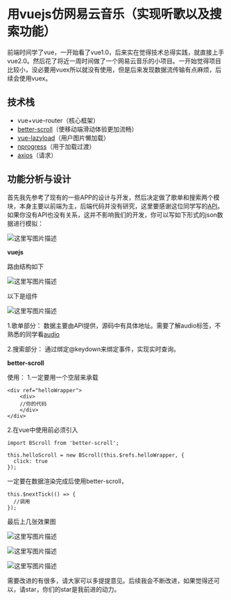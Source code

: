 # 用vuejs仿网易云音乐（实现听歌以及搜索功能）
前端时间学了vue，一开始看了vue1.0，后来实在觉得技术总得实践，就直接上手vue2.0。然后花了将近一周时间做了一个网易云音乐的小项目。一开始觉得项目比较小，没必要用vuex所以就没有使用，但是后来发现数据流传输有点麻烦，后续会使用vuex。


## 技术栈

 - vue+vue-router（核心框架）
 - [better-scroll](https://github.com/ustbhuangyi/better-scroll)（使移动端滑动体验更加流畅）
 - [vue-lazyload](https://www.npmjs.com/package/vue-lazyload)（用户图片懒加载）
 - [nprogress](https://www.npmjs.com/package/nprogress)（用于加载过渡）
 - [ axios](https://www.npmjs.com/package/axios)（请求）

## 功能分析与设计
首先我先参考了现有的一些APP的设计与开发，然后决定做了歌单和搜索两个模块，本身主要以前端为主，后端代码并没有研究，这里要感谢这位同学写的[API](https://github.com/zvenshy/venmusic)。如果你没有API也没有关系，这并不影响我们的开发，你可以写如下形式的json数据进行模拟：

![这里写图片描述](http://img.blog.csdn.net/20170329172932380)

**vuejs**

路由结构如下

![这里写图片描述](http://img.blog.csdn.net/20170329173152290)

以下是组件

![这里写图片描述](http://img.blog.csdn.net/20170329173309870)

1.歌单部分：
数据主要由API提供，源码中有具体地址。需要了解audio标签，不熟悉的同学看[audio](http://www.cnblogs.com/tianma3798/p/6033108.html)

2.搜索部分：
通过绑定@keydown来绑定事件，实现实时查询。

**better-scroll**

使用：
1.一定要用一个空层来承载

```
<div ref="helloWrapper">
	<div>
	//你的代码
	</div>
</div>
```

2.在vue中使用前必须引入

```
import BScroll from 'better-scroll';

this.helloScroll = new BScroll(this.$refs.helloWrapper, {
  click: true
});
```
一定要在数据渲染完成后使用better-scroll，

```
this.$nextTick(() => {
  //调用
});
```

最后上几张效果图


![这里写图片描述](http://img.blog.csdn.net/20170329175225335?watermark/2/text/aHR0cDovL2Jsb2cuY3Nkbi5uZXQvYmx1ZWJsdWVza3lodWE=/font/5a6L5L2T/fontsize/400/fill/I0JBQkFCMA==/dissolve/70/gravity/SouthEast)

![这里写图片描述](http://img.blog.csdn.net/20170329175246881?watermark/2/text/aHR0cDovL2Jsb2cuY3Nkbi5uZXQvYmx1ZWJsdWVza3lodWE=/font/5a6L5L2T/fontsize/400/fill/I0JBQkFCMA==/dissolve/70/gravity/SouthEast)

![这里写图片描述](http://img.blog.csdn.net/20170329175301320?watermark/2/text/aHR0cDovL2Jsb2cuY3Nkbi5uZXQvYmx1ZWJsdWVza3lodWE=/font/5a6L5L2T/fontsize/400/fill/I0JBQkFCMA==/dissolve/70/gravity/SouthEast)


需要改进的有很多，请大家可以多提提意见。后续我会不断改进，如果觉得还可以，请star，你们的star是我前进的动力。


